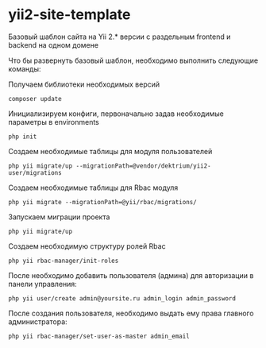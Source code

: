 # yii2-site-template
Базовый шаблон сайта на Yii 2.* версии с раздельным frontend и backend на одном домене

Что бы развернуть базовый шаблон, необходимо выполнить следующие команды:

Получаем библиотеки необходимых версий
```
composer update
```

Инициализируем конфиги, первоначально задав необходимые параметры в environments
```
php init
```

Создаем необходимые таблицы для модуля пользователей
```
php yii migrate/up --migrationPath=@vendor/dektrium/yii2-user/migrations
```

Создаем необходимые таблицы для Rbac модуля
```
php yii migrate --migrationPath=@yii/rbac/migrations/
```

Запускаем миграции проекта
```
php yii migrate/up
```

Создаем необходимую структуру ролей Rbac
```
php yii rbac-manager/init-roles
```

После необходимо добавить пользователя (админа) для авторизации в панели управления:
```
php yii user/create admin@yoursite.ru admin_login admin_password
```

После создания пользователя, необходимо выдать ему права главного администратора:
```
php yii rbac-manager/set-user-as-master admin_email
```